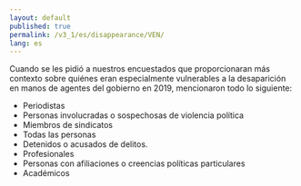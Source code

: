```yaml
---
layout: default
published: true
permalink: /v3_1/es/disappearance/VEN/
lang: es
---
```


Cuando se les pidió a nuestros encuestados que proporcionaran más contexto sobre quiénes eran especialmente vulnerables a la desaparición en manos de agentes del gobierno en 2019, mencionaron todo lo siguiente:

-	Periodistas
-	Personas involucradas o sospechosas de violencia política
-	Miembros de sindicatos
-	Todas las personas
-	Detenidos o acusados de delitos.
-	Profesionales
-	Personas con afiliaciones o creencias políticas particulares
-	Académicos
